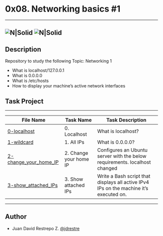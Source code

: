 # 0x08. Networking basics #1
---
![N|Solid](https://www.holbertonschool.com/holberton-logo.png) ![N|Solid](https://intranet.hbtn.io/assets/holberton-logo-coral-27055cb2f875eb10bf3b3942e52a24581bc0667695bdc856d4f08b469b678000.png)
---

## Description
Repository to study the following Topic: Networking 1

- What is localhost/127.0.0.1
- What is 0.0.0.0
- What is /etc/hosts
- How to display your machine’s active network interfaces

## Task Project
---
File Name|Task Name|Task Description
---|---|---
[0-localhost](https://github.com/jdrestre/holberton-system_engineering-devops/tree/master/0x07-networking_basics/0-localhost)|0. Localhost|What is localhost?
[1-wildcard](https://github.com/jdrestre/holberton-system_engineering-devops/tree/master/0x07-networking_basics/1-wildcard)|1. All IPs|What is 0.0.0.0?
[2-change_your_home_IP](https://github.com/jdrestre/holberton-system_engineering-devops/tree/master/0x07-networking_basics/2-change_your_home_IP)|2. Change your home IP|Configures an Ubuntu server with the below requirements. localhost changed
[3-show_attached_IPs](https://github.com/jdrestre/holberton-system_engineering-devops/tree/master/0x07-networking_basics/3-show_attached_IPs)|3. Show attached IPs|Write a Bash script that displays all active IPv4 IPs on the machine it’s executed on.


---
## Author

- Juan David Restrepo Z. [@jdrestre](https://twitter.com/jdrestre)
